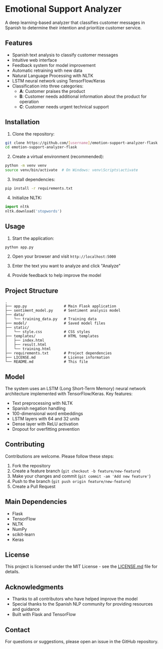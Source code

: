 # Emotional Support Analyzer

A deep learning-based analyzer that classifies customer messages in Spanish to determine their intention and prioritize customer service.

## Features

- Spanish text analysis to classify customer messages
- Intuitive web interface
- Feedback system for model improvement
- Automatic retraining with new data
- Natural Language Processing with NLTK
- LSTM neural network using TensorFlow/Keras
- Classification into three categories:
  - **A**: Customer praises the product
  - **B**: Customer needs additional information about the product for operation
  - **C**: Customer needs urgent technical support

## Installation

1. Clone the repository:
```bash
git clone https://github.com/[username]/emotion-support-analyzer-flask.git
cd emotion-support-analyzer-flask
```

2. Create a virtual environment (recommended):
```bash
python -m venv venv
source venv/bin/activate  # On Windows: venv\Scripts\activate
```

3. Install dependencies:
```bash
pip install -r requirements.txt
```

4. Initialize NLTK:
```python
import nltk
nltk.download('stopwords')
```

## Usage

1. Start the application:
```bash
python app.py
```

2. Open your browser and visit `http://localhost:5000`

3. Enter the text you want to analyze and click "Analyze"

4. Provide feedback to help improve the model

## Project Structure

```
.
├── app.py                 # Main Flask application
├── sentiment_model.py     # Sentiment analysis model
├── data/
│   └── training_data.py   # Training data
├── model/                 # Saved model files
├── static/
│   └── style.css          # CSS styles
├── templates/             # HTML templates
│   ├── index.html
│   ├── result.html
│   └── training.html
├── requirements.txt       # Project dependencies
├── LICENSE.md             # License information
└── README.md              # This file
```

## Model

The system uses an LSTM (Long Short-Term Memory) neural network architecture implemented with TensorFlow/Keras. Key features:

- Text preprocessing with NLTK
- Spanish negation handling
- 100-dimensional word embeddings
- LSTM layers with 64 and 32 units
- Dense layer with ReLU activation
- Dropout for overfitting prevention

## Contributing

Contributions are welcome. Please follow these steps:

1. Fork the repository
2. Create a feature branch (`git checkout -b feature/new-feature`)
3. Make your changes and commit (`git commit -am 'Add new feature'`)
4. Push to the branch (`git push origin feature/new-feature`)
5. Create a Pull Request

## Main Dependencies

- Flask
- TensorFlow
- NLTK
- NumPy
- scikit-learn
- Keras

## License

This project is licensed under the MIT License - see the [LICENSE.md](LICENSE.md) file for details.

## Acknowledgments

- Thanks to all contributors who have helped improve the model
- Special thanks to the Spanish NLP community for providing resources and guidance
- Built with Flask and TensorFlow

## Contact

For questions or suggestions, please open an issue in the GitHub repository.